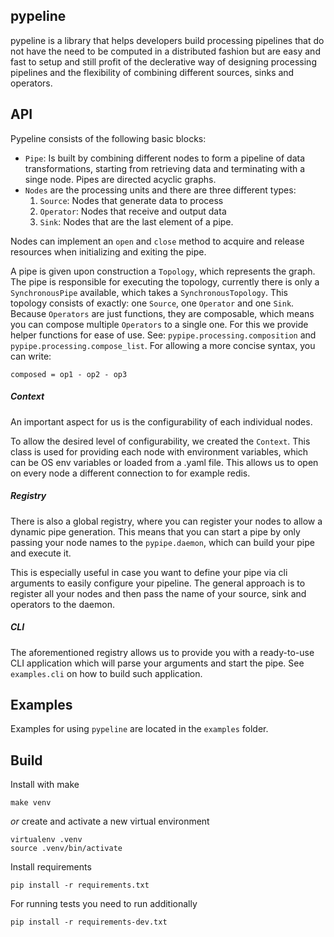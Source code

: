 pypeline
---------------

pypeline is a library that helps developers build processing pipelines that do not have the need to be computed in a distributed fashion but are easy and fast to setup and still profit of the
declerative way of designing  processing pipelines and the flexibility of combining different sources, sinks and operators.
    
    
API
---
Pypeline consists of the following basic blocks:
* `Pipe`: Is built by combining different nodes to form a pipeline of data transformations, starting from retrieving data and terminating with a singe node. 
Pipes are directed acyclic graphs.
* `Nodes` are the processing units and there are three different types:
    1. `Source`: Nodes that generate data to process
    2. `Operator`: Nodes that receive and output data
    3. `Sink`: Nodes that are the last element of a pipe. 


Nodes can implement an `open` and `close` method to acquire and release resources when initializing and exiting the pipe.

A pipe is given upon construction a `Topology`, which represents the graph. The pipe is responsible for executing the topology,
currently there is only a `SynchronousPipe` available, which takes a `SynchronousTopology`. This topology consists of exactly:
one `Source`, one `Operator` and one `Sink`. Because `Operators` are just functions, they are composable, which means you can
compose multiple `Operators` to a single one. For this we provide helper functions for ease of use. See: `pypipe.processing.composition` and `pypipe.processing.compose_list`.
For allowing a more concise syntax, you can write: 

    composed = op1 - op2 - op3

##### Context    
An important aspect for us is the configurability of each individual nodes.

To allow the desired level of configurability, we created the `Context`. 
This class is used for providing each node with 
environment variables, which can be OS env variables or loaded from a .yaml file. This allows us to open on every node a different connection to for example redis.

##### Registry

There is also a global registry, where you can register your nodes to allow a dynamic pipe generation. This means
that you can start a pipe by only passing your node names to the `pypipe.daemon`, which can build your pipe and execute it.

This is especially useful in case you want to define your pipe via cli arguments to easily configure your pipeline.
The general approach is to register all your nodes and then pass the name of your source, sink and operators to the daemon.
 

##### CLI
The aforementioned registry allows us to provide you with a ready-to-use CLI application which will parse your arguments
and  start the pipe. See `examples.cli`  on how to build such application.


Examples
--------
Examples for using `pypeline` are located in the `examples` folder.

Build
-----

Install with make

    make venv

*or* create and activate a new virtual environment

    virtualenv .venv
    source .venv/bin/activate

Install requirements

    pip install -r requirements.txt
    
For running tests you need to run additionally
    
    pip install -r requirements-dev.txt
